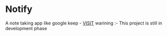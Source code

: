 # Notify
A note taking app like google keep - [VISIT](https://notifytome.netlify.app/)
warining :- This project is still in development phase
